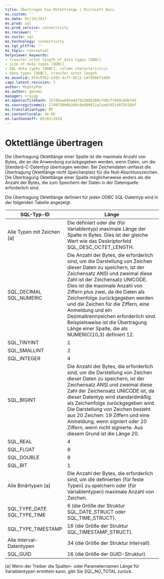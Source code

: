```yaml
---
title: Übertragen Sie Oktettlänge | Microsoft Docs
ms.custom: ''
ms.date: 01/19/2017
ms.prod: sql
ms.prod_service: connectivity
ms.reviewer: ''
ms.suite: sql
ms.technology: connectivity
ms.tgt_pltfrm: ''
ms.topic: conceptual
helpviewer_keywords:
- transfer octet length of data types [ODBC]
- size of data types [ODBC]
- SQL data types [ODBC], column characteristics
- data types [ODBC], transfer octet length
ms.assetid: 9fdc9762-e203-4cff-9212-54f450bf18d9
caps.latest.revision: 5
author: MightyPen
ms.author: genemi
manager: craigg
ms.openlocfilehash: 157dbea8954dd7823888360c7d9cf74d9c8db74d
ms.sourcegitcommit: 1740f3090b168c0e809611a7aa6fd514075616bf
ms.translationtype: MT
ms.contentlocale: de-DE
ms.lasthandoff: 05/03/2018
---
```

# <a name="transfer-octet-length"></a>Oktettlänge übertragen
Die Übertragung Oktettlänge einer Spalte ist die maximale Anzahl von Bytes, die an die Anwendung zurückgegeben werden, wenn Daten, um die Standard-C-Datentyp übertragen werden. Bei Zeichendaten umfasst die Übertragung Oktettlänge nicht Speicherplatz für die Null-Abschlusszeichen. Die Übertragung Oktettlänge einer Spalte möglicherweise anders als die Anzahl der Bytes, die zum Speichern der Daten in der Datenquelle erforderlich sind.  
  
 Die Übertragung Oktettlänge definiert für jeden ODBC SQL-Datentyp wird in der folgenden Tabelle angezeigt.  
  
|SQL-Typ-ID|Länge|  
|-------------------------|------------|  
|Alle Typen mit Zeichen [a]|Die definiert oder die (für Variablentyp) maximale Länge der Spalte in Bytes. Dies ist der gleiche Wert wie das Deskriptorfeld SQL_DESC_OCTET_LENGTH.|  
|SQL_DECIMAL<br />SQL_NUMERIC|Die Anzahl der Bytes, die erforderlich sind, um die Darstellung von Zeichen dieser Daten zu speichern, ist der Zeichensatz ANSI und zweimal diese Zahl ist der Zeichensatz UNICODE. Dies ist die maximale Anzahl von Ziffern plus zwei, da die Daten als Zeichenfolge zurückgegeben werden und die Zeichen für die Ziffern, eine Anmeldung und ein Dezimaltrennzeichen erforderlich sind. Beispielsweise ist die Übertragung Länge einer Spalte, die als NUMERIC(10,3) definiert 12.|  
|SQL_TINYINT|1|  
|SQL_SMALLINT|2|  
|SQL_INTEGER|4|  
|SQL_BIGINT|Die Anzahl der Bytes, die erforderlich sind, um die Darstellung von Zeichen dieser Daten zu speichern, ist der Zeichensatz ANSI und zweimal diese Zahl der Zeichensatz UNICODE ist, da dieser Datentyp wird standardmäßig als Zeichenfolge zurückgegeben wird. Die Darstellung von Zeichen besteht aus 20 Zeichen: 19 Ziffern und eine Anmeldung, wenn signiert oder 20 Ziffern, wenn nicht signierte. Aus diesem Grund ist die Länge 20.|  
|SQL_REAL|4|  
|SQL_FLOAT|8|  
|SQL_DOUBLE|8|  
|SQL_BIT|1|  
|Alle Binärtypen [a]|Die Anzahl der Bytes, die erforderlich sind, um die definierten (für feste Typen) zu speichern oder (für Variablentypen) maximale Anzahl von Zeichen.|  
|SQL_TYPE_DATE<br />SQL_TYPE_TIME|6 (die Größe der Struktur SQL_DATE_STRUCT oder SQL_TIME_STRUCT).|  
|SQL_TYPE_TIMESTAMP|16 (die Größe der Struktur SQL_TIMESTAMP_STRUCT).|  
|Alle Interval-Datentypen|34 (die Größe der Struktur Intervall).|  
|SQL_GUID|16 (die Größe der GUID-Struktur).|  
  
 [a] Wenn der Treiber die Spalten- oder Parameternamen Länge für Variablentypen ermitteln kann, gibt Sie SQL_NO_TOTAL zurück.
